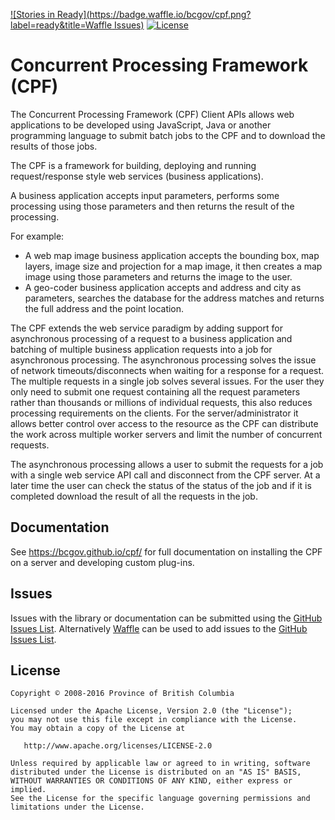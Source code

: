 [![Stories in Ready](https://badge.waffle.io/bcgov/cpf.png?label=ready&title=Waffle Issues)](https://waffle.io/bcgov/cpf) [![License](https://img.shields.io/badge/Apache%202.0-License-blue.svg)](https://raw.githubusercontent.com/bcgov/cpf/master/LICENSE)

# Concurrent Processing Framework (CPF)

The Concurrent Processing Framework (CPF) Client APIs allows web applications to be developed using JavaScript, Java or another programming language to submit batch jobs to the CPF and to download the results of those jobs.

The CPF is a framework for building, deploying and running request/response style web services (business applications).

A business application accepts input parameters, performs some processing using those parameters and then returns the result of the processing.

For example:

* A web map image business application accepts the bounding box, map layers, image size and projection for a map image, it then creates a map image using those parameters and returns the image to the user.
* A geo-coder business application accepts and address and city as parameters, searches the database for the address matches and returns the full address and the point location.

The CPF extends the web service paradigm by adding support for asynchronous processing of a request to a business application and batching of multiple business application requests into a job for asynchronous processing. The asynchronous processing solves the issue of network timeouts/disconnects when waiting for a response for a request. The multiple requests in a single job solves several issues. For the user they only need to submit one request containing all the request parameters rather than thousands or millions of individual requests, this also reduces processing requirements on the clients. For the server/administrator it allows better control over access to the resource as the CPF can distribute the work across multiple worker servers and limit the number of concurrent requests.

The asynchronous processing allows a user to submit the requests for a job with a single web service API call and disconnect from the CPF server. At a later time the user can check the status of the status of the job and if it is completed download the result of all the requests in the job.

## Documentation

See https://bcgov.github.io/cpf/ for full documentation on installing the CPF on a server and
developing custom plug-ins.

## Issues

Issues with the library or documentation can be submitted using the [GitHub Issues List](https://github.com/bcgov/cpf/issues). Alternatively  [Waffle](https://waffle.io/bcgov/cpf) can be used to add issues to the [GitHub Issues List](https://github.com/bcgov/cpf/issues).

## License

    Copyright © 2008-2016 Province of British Columbia

    Licensed under the Apache License, Version 2.0 (the "License");
    you may not use this file except in compliance with the License.
    You may obtain a copy of the License at 

       http://www.apache.org/licenses/LICENSE-2.0

    Unless required by applicable law or agreed to in writing, software
    distributed under the License is distributed on an "AS IS" BASIS,
    WITHOUT WARRANTIES OR CONDITIONS OF ANY KIND, either express or implied.
    See the License for the specific language governing permissions and
    limitations under the License.
